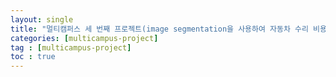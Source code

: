 ```yaml
---
layout: single
title: "멀티캠퍼스 세 번째 프로젝트(image segmentation을 사용하여 자동차 수리 비용 측정)"
categories: [multicampus-project]
tag : [multicampus-project]
toc : true
---
```


